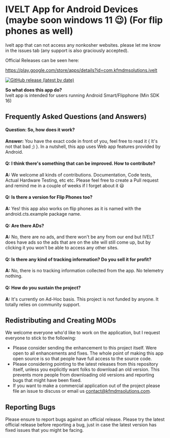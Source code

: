 # IVELT App for Android Devices (maybe soon windows 11 😉) (For flip phones as well)

Ivelt app that can not access any nonkosher websites. 
please let me know in the issues tab (any support is also graciously accepted).

Official Releases can be seen here:

https://play.google.com/store/apps/details?id=com.kfmdmsolutions.ivelt

[![GitHub release (latest by date)](https://img.shields.io/github/v/release/KFMDMSolutions/Ivelt?label=Latest%20Release&style=for-the-badge)](https://github.com/KFMDMSolutions/Ivelt/releases)



**So what does this app do?**  
Ivelt app is intended for users running Android Smart/Flipphone (Min SDK 16)

## Frequently Asked Questions (and Answers)
#### Question: So, how does it work?
**Answer:** You have the exact code in front of you, feel free to read it { It's not that bad ;) }. In a nutshell, this app uses Web app features provided by Android.

#### Q: I think there's something that can be improved. How to contribute?
**A:** We welcome all kinds of contributions. Documentation, Code tests, Actual Hardware Testing, etc etc. Please feel free to create a Pull request and remind me in a couple of weeks if I forget about it 😃

#### Q: Is there a version for Flip Phones too?
**A:** Yes! this app also works on flip phones as it is named with the android.cts.example package name.

#### Q: Are there ADs?
**A:** No, there are no ads, and there won't be any from our end but IVELT does have ads so the ads that are on the site will still come up, but by clicking it you won't be able to access any other sites.

#### Q: Is there any kind of tracking information? Do you sell it for profit?
**A:** No, there is no tracking information collected from the app. No telemetry nothing.

#### Q: How do you sustain the project?
**A:** It's currently on Ad-Hoc basis. This project is not funded by anyone. It totally relies on community support.

## Redistributing and Creating MODs
We welcome everyone who'd like to work on the application, but I request everyone to stick to the following:
* Please consider sending the enhancement to this project itself. Were open to all enhancements and fixes. The whole point of making this app open source is so that people have full access to the source code.
* Please considering pointing to the latest releases from this repository itself, unless you explicitly want folks to download an old version. This prevents more people from downloading old versions and reporting bugs that might have been fixed.
* If you want to make a commercial application out of the project please file an issue to discuss or email us contact@kfmdmsolutions.com.

## Reporting Bugs
Please ensure to report bugs against an official release. Please try the latest official release before reporting a bug, just in case the latest version has fixed issues that you might be facing.
